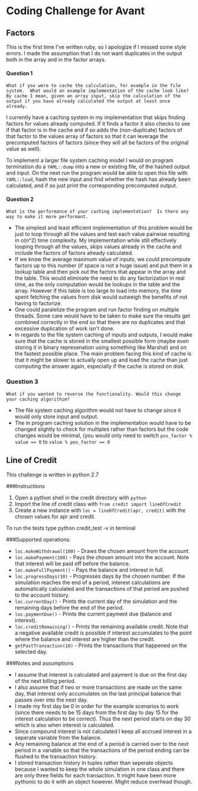 # Coding Challenge for Avant

## Factors

This is the first time I've written ruby, so I apologize if I missed some style errors. I made the assumption that I do not want duplicates in the output both in the array and in the factor arrays.

#### Question 1

`What if you were to cache the calculation, for example in the file system.  What would an example implementation of the cache look like? By cache I mean, given an array input, skip the calculation of the output if you have already calculated the output at least once already.`

I currently have a caching system in my implementation that skips finding factors for values already computed. If it finds a factor it also checks to see if that factor is in the cache and if so adds the (non-duplicate) factors of that factor to the values array of factors so that it can leverage the precomputed factors of factors (since they will all be factors of the original value as well).

To implement a larger file system caching model I would on program termination do a `YAML::dump` into a new or existing file, of the hashed output and input. On the next run the program would be able to open this file with `YAML::load`, hash the new input and find whether the hash has already been calculated, and if so just print the corresponding precomputed output.

#### Question 2

`What is the performance of your caching implementation?  Is there any way to make it more performant.`

- The simplest and least efficient implementation of this problem would be just to loop through all the values and test each value pairwise resulting in o(n^2) time complexity. My implementation while still effectively looping through all the values, skips values already in the cache and include the factors of factors already calculated.
- If we know the average maximum value of inputs, we could precompute factors up to this number (if space is not a huge issue) and put them in a lookup table and then pick out the factors that appear in the array and the table. This would eliminate the need to do any factorization in real time, as the only computation would be lookups in the table and the array. However if this table is too large to load into memory, the time spent fetching the values from disk would outweigh the benefits of not having to factorize.
- One could paralelize the program and run factor finding on multiple threads. Some care would have to be taken to make sure the results get combined correctly in the end so that there are no duplicates and that excessive duplication of work isn't done.
- In regards to the file system caching of inputs and outputs, I would make sure that the cache is stored in the smallest possible form (maybe even storing it in binary represenation using something like Marshal) and on the fastest possible place. The main problem facing this kind of cache is that it might be slower to actually open up and load the cache than just computing the answer again, especially if the cache is stored on disk. 

### Question 3

`What if you wanted to reverse the functionality. Would this change your caching algorithim?`

- The file system caching algorithm would not have to change since it would only store input and output. 
- The in program caching solution in the implementation would have to be changed slightly to check for multiples rather than factors but the code changes would be minimal, (you would only need to switch `pos_factor % value == 0` to `value % pos_factor == 0`

## Line of Credit

This challenge is written in python 2.7

###Instructions
1. Open a python shell in the credit directory with `python`
2. Import the line of credit class with `from credit import lineOfCredit`
3. Create a new instance with `loc = lineOfCredit(apr, credit)` with the chosen values for apr and credit.

To run the tests type python credit_test -v in terminal

###Supported operations:
- `loc.makeWithdrawal(100)` - Draws the chosen amount from the account.
- `loc.makePayment(100)` - Pays the chosen amount into the account. Note that interest will be paid off before the balance.
- `loc.makeFullPayment()` - Pays the balance and interest in full.
- `loc.progressDays(10)` - Progresses days by the chosen number. If the simulation reaches the end of a period, interest calculations are automatically calculated and the transactions of that period are pushed to the account history.
- `loc.currentDay()` - Prints the current day of the simulation and the remaining days before the end of the period.
- `loc.paymentDue()` - Prints the current payment due (balance and interest).
- `loc.creditRemaining()` - Prints the remaining available credit. Note that a negative available credit is possible if interest accumulates to the point where the balance and interest are higher than the credit.
- `getPastTransaction(10)` - Prints the transactions that happened on the selected day.

###Notes and assumptions
- I assume that interest is calculated and payment is due on the first day of the next billing period.
- I also assume that if two or more transactions are made on the same day, that interest only accumulates on the last principal balance that passes over into the next day.
- I made my first day be 0 in order for the example scenarios to work (since there needs to be 15 days from the first day to day 15 for the interest calculation to be correct). Thus the next period starts on day 30 which is also when interest is calculated.
- Since compound interest is not calculated I keep all accrued interest in a seperate variable from the balance.
- Any remaining balance at the end of a period is carried over to the next period in a variable so that the transactions of the period ending can be flushed to the transaction history.
- I stored transaction history in tuples rather than seperate objects because I wanted to keep the whole simulation in one class and there are only three fields for each transaction. It might have been more pythonic to do it with an object however. Might reduce overhead though.
